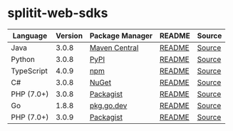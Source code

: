 # splitit-web-sdks

|Language|Version|Package Manager|README|Source|
|-|-|-|-|-|
|Java|3.0.8|[Maven Central](https://central.sonatype.com/artifact/com.konfigthis/splitit-web-java-sdk/3.0.8)|[README](https://github.com/konfig-dev/splitit-web-sdks/tree/HEAD/java#readme)|[Source](https://github.com/konfig-dev/splitit-web-sdks/tree/HEAD/java)|
|Python|3.0.8|[PyPI](https://pypi.org/project/splitit-web-python-sdk/3.0.8)|[README](https://github.com/konfig-dev/splitit-web-sdks/tree/HEAD/python#readme)|[Source](https://github.com/konfig-dev/splitit-web-sdks/tree/HEAD/python)|
|TypeScript|4.0.9|[npm](https://www.npmjs.com/package/splitit-web-typescript-sdk/v/4.0.9)|[README](https://github.com/konfig-dev/splitit-web-sdks/tree/HEAD/typescript#readme)|[Source](https://github.com/konfig-dev/splitit-web-sdks/tree/HEAD/typescript)|
|C#|3.0.8|[NuGet](https://nuget.org/packages/Splitit.Web.Net/3.0.8)|[README](https://github.com/konfig-dev/splitit-web-sdks/tree/HEAD/csharp#readme)|[Source](https://github.com/konfig-dev/splitit-web-sdks/tree/HEAD/csharp)|
|PHP (7.0+)|3.0.8|[Packagist](https://packagist.org/packages/konfig/splitit-web-php-sdk#3.0.8)|[README](https://github.com/konfig-dev/splitit-web-php-sdk/tree/HEAD#readme)|[Source](https://github.com/konfig-dev/splitit-web-php-sdk/tree/HEAD)|
|Go|1.8.8|[pkg.go.dev](https://pkg.go.dev/github.com/konfig-dev/splitit-web-sdks/go)|[README](https://github.com/konfig-dev/splitit-web-sdks/tree/HEAD/go#readme)|[Source](https://github.com/konfig-dev/splitit-web-sdks/tree/HEAD/go)|
|PHP (7.0+)|3.0.9|[Packagist](https://packagist.org/packages/konfig/splitit-web-php-guzzle6-sdk#3.0.9)|[README](https://github.com/konfig-dev/splitit-web-php-guzzle6-sdk/tree/HEAD#readme)|[Source](https://github.com/konfig-dev/splitit-web-php-guzzle6-sdk/tree/HEAD)|